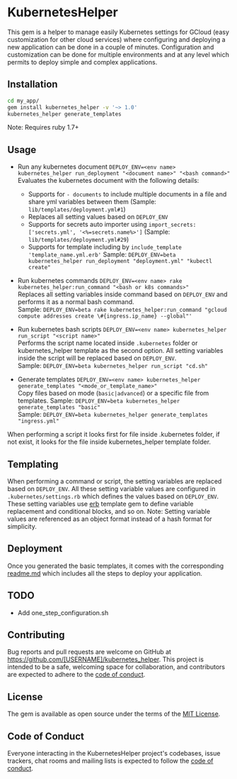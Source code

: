 # KubernetesHelper

This gem is a helper to manage easily Kubernetes settings for GCloud (easy customization for other cloud services) where configuring and deploying a new application can be done in a couple of minutes.
Configuration and customization can be done for multiple environments and at any level which permits to deploy simple and complex applications.

## Installation
```bash
cd my_app/
gem install kubernetes_helper -v '~> 1.0'
kubernetes_helper generate_templates
```
Note: Requires ruby 1.7+      

## Usage
- Run any kubernetes document
  `DEPLOY_ENV=<env name> kubernetes_helper run_deployment "<document name>" "<bash command>"`    
  Evaluates the kubernetes document with the following details:
  - Supports for `- documents` to include multiple documents in a file and share yml variables between them (Sample: `lib/templates/deployment.yml#1`)
  - Replaces all setting values based on `DEPLOY_ENV`
  - Supports for secrets auto importer using `import_secrets: ['secrets.yml', '<%=secrets.name%>']` (Sample: `lib/templates/deployment.yml#29`)
  - Supports for template including by `include_template 'template_name.yml.erb'`
  Sample: `DEPLOY_ENV=beta kubernetes_helper run_deployment "deployment.yml" "kubectl create"`
   
- Run kubernetes commands
  `DEPLOY_ENV=<env name> rake kubernetes_helper:run_command "<bash or k8s commands>"`       
  Replaces all setting variables inside command based on `DEPLOY_ENV` and performs it as a normal bash command.         
  Sample: `DEPLOY_ENV=beta rake kubernetes_helper:run_command "gcloud compute addresses create \#{ingress.ip_name} --global"'`    
  
- Run kubernetes bash scripts 
  `DEPLOY_ENV=<env name> kubernetes_helper run_script "<script name>"`    
  Performs the script name located inside `.kubernetes` folder or kubernetes_helper template as the second option. 
  All setting variables inside the script will be replaced based on `DEPLOY_ENV`.      
  Sample: `DEPLOY_ENV=beta kubernetes_helper run_script "cd.sh"`

- Generate templates
  `DEPLOY_ENV=<env name> kubernetes_helper generate_templates "<mode_or_template_name>"`     
  Copy files based on mode (`basic|advanced`) or a specific file from templates. 
  Sample: `DEPLOY_ENV=beta kubernetes_helper generate_templates "basic"`    
  Sample: `DEPLOY_ENV=beta kubernetes_helper generate_templates "ingress.yml"`    

When performing a script it looks first for file inside .kubernetes folder, if not exist, 
it looks for the file inside kubernetes_helper template folder.    

## Templating
When performing a command or script, the setting variables are replaced based on `DEPLOY_ENV`. 
All these setting variable values are configured in `.kubernetes/settings.rb` which defines the values based on `DEPLOY_ENV`.
These setting variables use [erb](https://github.com/ruby/erb) template gem to define variable replacement and conditional blocks, and so on.
Note: Setting variable values are referenced as an object format instead of a hash format for simplicity.


## Deployment
Once you generated the basic templates, it comes with the corresponding [readme.md](/lib/templates/README.md) which includes all the steps to deploy your application.  


## TODO
- Add one_step_configuration.sh

## Contributing

Bug reports and pull requests are welcome on GitHub at https://github.com/[USERNAME]/kubernetes_helper. This project is intended to be a safe, welcoming space for collaboration, and contributors are expected to adhere to the [code of conduct](https://github.com/[USERNAME]/kubernetes_helper/blob/master/CODE_OF_CONDUCT.md).


## License

The gem is available as open source under the terms of the [MIT License](https://opensource.org/licenses/MIT).

## Code of Conduct

Everyone interacting in the KubernetesHelper project's codebases, issue trackers, chat rooms and mailing lists is expected to follow the [code of conduct](https://github.com/[USERNAME]/kubernetes_helper/blob/master/CODE_OF_CONDUCT.md).
